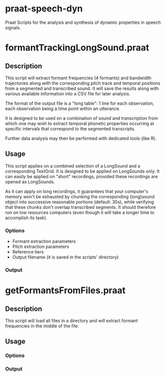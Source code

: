 # praat-speech-dyn
Praat Scripts for the analysis and synthesis of dynamic properties in speech
signals.


# formantTrackingLongSound.praat

## Description

This script will extract formant frequencies (4 formants) and bandwidth
trajectories along with the corresponding pitch track and temporal positions
from a segmented and transcribed sound. It will save the results along with
various available information into a CSV file for later analysis.

The format of the output file is a "long table": 1 line for each observation,
each observation being a time point within an utterance.

It is designed to be used on a combination of sound and transcription from
which one may wish to extract temporal phonetic properties occurring at
specific intervals that correspond to the segmented transcripts. 

Further data analysis may then be performed with dedicated tools (like R).

## Usage

This script applies on a combined selection of a LongSound and a corresponding
TextGrid. It is designed to be applied on LongSounds only. It can easily be
applied on "short" recordings, provided these recordings are opened as
LongSounds.

As it can apply on long recordings, it guarantees that your computer's memory
won't be exhausted by chunking the corresponding (long)sound object into
successive reasonable portions (default: 30s), while verifying that these
chunks don't overlap transcribed segments. It should therefore run on low
resources computers (even though it will take a longer time to accomplish its
task).

### Options

- Formant extraction parameters
- Pitch extraction parameters
- Reference tiers
- Output filename (it is saved in the scripts' directory)


### Output


# getFormantsFromFiles.praat

## Description

This script will load all files in a directory and will extract formant frequencies in the middle of the file.
 
## Usage

### Options

### Output

